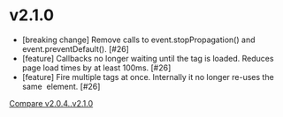 # v2.1.0
* [breaking change] Remove calls to event.stopPropagation() and
  event.preventDefault(). [#26]
* [feature] Callbacks no longer waiting until the tag is loaded. Reduces
  page load times by at least 100ms. [#26]
* [feature] Fire multiple tags at once. Internally it no longer re-uses
  the same <img> element. [#26]

[Compare v2.0.4..v2.1.0](https://github.com/primedia/jquery-autotagging/compare/v2.0.4...v2.1.0)
